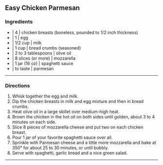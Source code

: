 ## Easy Chicken Parmesan

### Ingredients

* | 4                  | chicken breasts (boneless, pounded to 1/2 inch thickness)
* | 1                  | egg
* | 1/2 cup            | milk
* | 1 cup              | bread crumbs (seasoned)
* | 2 to 3 tablespoons | olive oil
* | 8 slices (or more) | mozzarella
* | 1 jar (16 oz)      | spaghetti sauce
* | to taste           | parmesan

---

### Directions

1. Whisk together the egg and milk.
1. Dip the chicken breasts in milk and egg mixture and then in bread crumbs.
1. Heat olive oil in a large skillet over medium-high heat.
1. Brown the chicken in the hot oil on both sides until golden, about 3 to 4 minutes on each side.
1. Slice 8 pieces of mozzarella cheese and put two on each chicken breast.
1. Pour 1 jar of your favorite spaghetti sauce over all.
1. Sprinkle with Parmesan cheese and a little more mozzarella and bake at 350° for about 25 to 30 minutes, or until bubbly.
1. Serve with spaghetti, garlic bread and a nice green salad.

---

